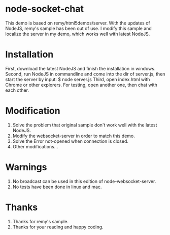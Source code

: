 node-socket-chat
================

This demo is based on remy/html5demos/server. With the updates of NodeJS, remy's sample has been out of use. I modify this sample and localize the server in my demo, which works well with latest NodeJS.

Installation
================

First, download the latest NodeJS and finish the installation in windows.
Second, run NodeJS in commandline and come into the dir of server.js, then start the server by input:
     $ node server.js
Third, open index.html with Chrome or other explorers. For testing, open another one, then chat with each other.

Modification
================

1. Solve the problem that original sample don't work well with the latest NodeJS.
2. Modify the websocket-server in order to match this demo.
3. Solve the Error not-opened when connection is closed.
4. Other modifications...

Warnings
================

1. No broadcast can be used in this edition of node-websocket-server.
2. No tests have been done in linux and mac.

Thanks
================

1. Thanks for remy's sample.
2. Thanks for your reading and happy coding.
